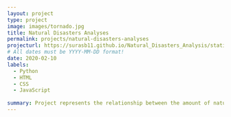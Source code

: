 ```yaml
---
layout: project
type: project
image: images/tornado.jpg
title: Natural Disasters Analyses
permalink: projects/natural-disasters-analyses
projecturl: https://surasb11.github.io/Natural_Disasters_Analysis/static/index.html
# All dates must be YYYY-MM-DD format!
date: 2020-02-10
labels:
  - Python
  - HTML
  - CSS
  - JavaScript
  
summary: Project represents the relationship between the amount of natural disasters and climate changes over the years.
---
```

